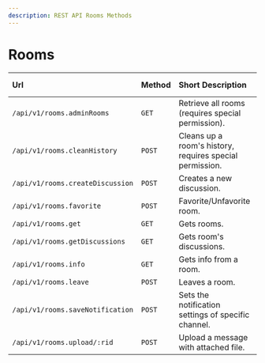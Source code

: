 ```yaml
---
description: REST API Rooms Methods
---
```


# Rooms

| Url | Method | Short Description | Details Page |
| :--- | :--- | :--- | :--- |
| `/api/v1/rooms.adminRooms` | `GET` | Retrieve all rooms \(requires special permission\). | [Link](adminrooms.md) |
| `/api/v1/rooms.cleanHistory` | `POST` | Cleans up a room's history, requires special permission. | [Link](cleanhistory.md) |
| `/api/v1/rooms.createDiscussion` | `POST` | Creates a new discussion. | [Link](creatediscussion.md) |
| `/api/v1/rooms.favorite` | `POST` | Favorite/Unfavorite room. | [Link](favorite.md) |
| `/api/v1/rooms.get` | `GET` | Gets rooms. | [Link](get.md) |
| `/api/v1/rooms.getDiscussions` | `GET` | Gets room's discussions. | [Link](getdiscussions.md) |
| `/api/v1/rooms.info` | `GET` | Gets info from a room. | [Link](info.md) |
| `/api/v1/rooms.leave` | `POST` | Leaves a room. | [Link](leave.md) |
| `/api/v1/rooms.saveNotification` | `POST` | Sets the notification settings of specific channel. | [Link](savenotification.md) |
| `/api/v1/rooms.upload/:rid` | `POST` | Upload a message with attached file. | [Link](upload.md) |

